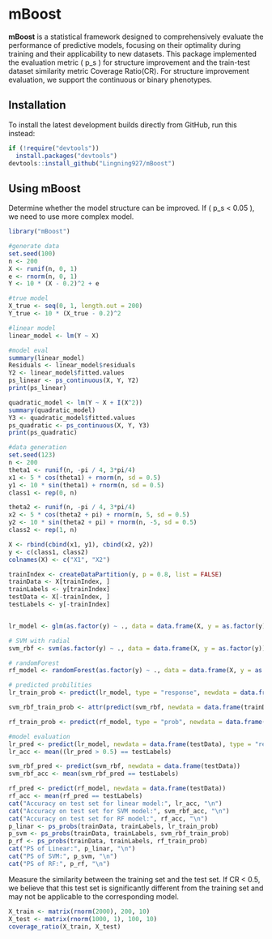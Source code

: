 # mBoost

**mBoost** is a statistical framework designed to comprehensively evaluate the performance of predictive models, focusing on their optimality during training and their applicability to new datasets. This package implemented the evaluation metric \( p_s \) for structure improvement and the train-test dataset similarity metric Coverage Ratio(CR). For structure improvement evaluation, we support the continuous or binary phenotypes.

## Installation

To install the latest development builds directly from GitHub, run this instead:

```r
if (!require("devtools"))
  install.packages("devtools")
devtools::install_github("Lingning927/mBoost")
```

## Using mBoost
Determine whether the model structure can be improved. If \( p_s < 0.05 \), we need to use more complex model.
```r
library("mBoost")

#generate data
set.seed(100)
n <- 200
X <- runif(n, 0, 1)
e <- rnorm(n, 0, 1)
Y <- 10 * (X - 0.2)^2 + e

#true model
X_true <- seq(0, 1, length.out = 200)
Y_true <- 10 * (X_true - 0.2)^2

#linear model
linear_model <- lm(Y ~ X)

#model eval
summary(linear_model)
Residuals <- linear_model$residuals
Y2 <- linear_model$fitted.values
ps_linear <- ps_continuous(X, Y, Y2)
print(ps_linear)

quadratic_model <- lm(Y ~ X + I(X^2))
summary(quadratic_model)
Y3 <- quadratic_model$fitted.values
ps_quadratic <- ps_continuous(X, Y, Y3)
print(ps_quadratic)
```

```r
#data generation
set.seed(123)
n <- 200
theta1 <- runif(n, -pi / 4, 3*pi/4)
x1 <- 5 * cos(theta1) + rnorm(n, sd = 0.5)
y1 <- 10 * sin(theta1) + rnorm(n, sd = 0.5)
class1 <- rep(0, n)

theta2 <- runif(n, -pi / 4, 3*pi/4)
x2 <- 5 * cos(theta2 + pi) + rnorm(n, 5, sd = 0.5)
y2 <- 10 * sin(theta2 + pi) + rnorm(n, -5, sd = 0.5)
class2 <- rep(1, n)

X <- rbind(cbind(x1, y1), cbind(x2, y2))
y <- c(class1, class2)
colnames(X) <- c("X1", "X2")

trainIndex <- createDataPartition(y, p = 0.8, list = FALSE)
trainData <- X[trainIndex, ]
trainLabels <- y[trainIndex]
testData <- X[-trainIndex, ]
testLabels <- y[-trainIndex]


lr_model <- glm(as.factor(y) ~ ., data = data.frame(X, y = as.factor(y)), family = "binomial")

# SVM with radial
svm_rbf <- svm(as.factor(y) ~ ., data = data.frame(X, y = as.factor(y)), kernel = "radial", probability = TRUE)

# randomForest
rf_model <- randomForest(as.factor(y) ~ ., data = data.frame(X, y = as.factor(y)))

# predicted probilities
lr_train_prob <- predict(lr_model, type = "response", newdata = data.frame(trainData))

svm_rbf_train_prob <- attr(predict(svm_rbf, newdata = data.frame(trainData), probability = TRUE), "probabilities")[,2]

rf_train_prob <- predict(rf_model, type = "prob", newdata = data.frame(trainData))[,2]

#model evaluation
lr_pred <- predict(lr_model, newdata = data.frame(testData), type = "response")
lr_acc <- mean((lr_pred > 0.5) == testLabels)

svm_rbf_pred <- predict(svm_rbf, newdata = data.frame(testData))
svm_rbf_acc <- mean(svm_rbf_pred == testLabels)

rf_pred <- predict(rf_model, newdata = data.frame(testData))
rf_acc <- mean(rf_pred == testLabels)
cat("Accuracy on test set for linear model:", lr_acc, "\n")
cat("Accuracy on test set for SVM model:", svm_rbf_acc, "\n")
cat("Accuracy on test set for RF model:", rf_acc, "\n")
p_linar <- ps_probs(trainData, trainLabels, lr_train_prob)
p_svm <- ps_probs(trainData, trainLabels, svm_rbf_train_prob)
p_rf <- ps_probs(trainData, trainLabels, rf_train_prob)
cat("PS of Linear:", p_linar, "\n")
cat("PS of SVM:", p_svm, "\n")
cat("PS of RF:", p_rf, "\n")

```

Measure the similarity between the training set and the test set. If CR < 0.5, we believe that this test set is significantly different from the training set and may not be applicable to the corresponding model.

```r
X_train <- matrix(rnorm(2000), 200, 10)
X_test <- matrix(rnorm(1000, 1), 100, 10)
coverage_ratio(X_train, X_test)
```
